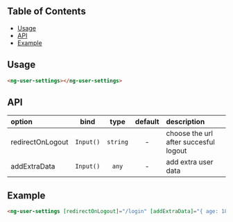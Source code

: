 ## Table of Contents
- [Usage](#usage)
- [API](#api)
- [Example](#example)

<a name="usage"/>

## Usage

```html
<ng-user-settings></ng-user-settings>
```

<a name="api"/>

## API
| option | bind  |  type  |   default    | description  |
|:---------------------|:------:|:------:|:------------:|:-------------------------------------------------------------------------------------------------|
| redirectOnLogout            | `Input()`  | `string` | - | choose the url after succesful logout
| addExtraData            | `Input()`  | `any` | - | add extra user data

<a name="example"/>

## Example
```html
<ng-user-settings [redirectOnLogout]="/login" [addExtraData]="{ age: 18 }"></ng-user-settings>
```
